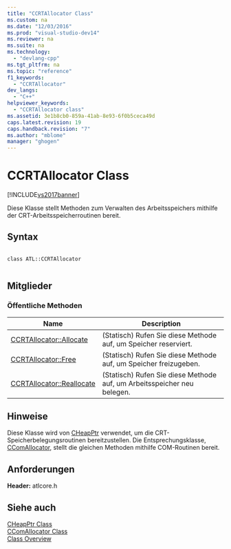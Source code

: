 ```yaml
---
title: "CCRTAllocator Class"
ms.custom: na
ms.date: "12/03/2016"
ms.prod: "visual-studio-dev14"
ms.reviewer: na
ms.suite: na
ms.technology: 
  - "devlang-cpp"
ms.tgt_pltfrm: na
ms.topic: "reference"
f1_keywords: 
  - "CCRTAllocator"
dev_langs: 
  - "C++"
helpviewer_keywords: 
  - "CCRTAllocator class"
ms.assetid: 3e1b8cb0-859a-41ab-8e93-6f0b5ceca49d
caps.latest.revision: 19
caps.handback.revision: "7"
ms.author: "mblome"
manager: "ghogen"
---
```

# CCRTAllocator Class
[!INCLUDE[vs2017banner](../../assembler/inline/includes/vs2017banner.md)]

Diese Klasse stellt Methoden zum Verwalten des Arbeitsspeichers mithilfe der CRT\-Arbeitsspeicherroutinen bereit.  
  
## Syntax  
  
```  
  
class ATL::CCRTAllocator  
  
```  
  
## Mitglieder  
  
### Öffentliche Methoden  
  
|Name|Description|  
|----------|-----------------|  
|[CCRTAllocator::Allocate](../Topic/CCRTAllocator::Allocate.md)|\(Statisch\) Rufen Sie diese Methode auf, um Speicher reserviert.|  
|[CCRTAllocator::Free](../Topic/CCRTAllocator::Free.md)|\(Statisch\) Rufen Sie diese Methode auf, um Speicher freizugeben.|  
|[CCRTAllocator::Reallocate](../Topic/CCRTAllocator::Reallocate.md)|\(Statisch\) Rufen Sie diese Methode auf, um Arbeitsspeicher neu belegen.|  
  
## Hinweise  
 Diese Klasse wird von [CHeapPtr](../../atl/reference/cheapptr-class.md) verwendet, um die CRT\-Speicherbelegungsroutinen bereitzustellen.  Die Entsprechungsklasse, [CComAllocator](../../atl/reference/ccomallocator-class.md), stellt die gleichen Methoden mithilfe COM\-Routinen bereit.  
  
## Anforderungen  
 **Header:** atlcore.h  
  
## Siehe auch  
 [CHeapPtr Class](../../atl/reference/cheapptr-class.md)   
 [CComAllocator Class](../../atl/reference/ccomallocator-class.md)   
 [Class Overview](../../atl/atl-class-overview.md)